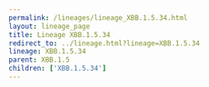 ```yaml
---
permalink: /lineages/lineage_XBB.1.5.34.html
layout: lineage_page
title: Lineage XBB.1.5.34
redirect_to: ../lineage.html?lineage=XBB.1.5.34
lineage: XBB.1.5.34
parent: XBB.1.5
children: ['XBB.1.5.34']
---
```


